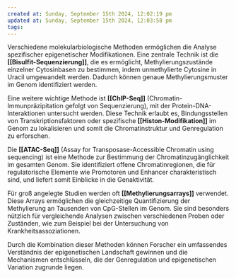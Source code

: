 ```yaml
---
created at: Sunday, September 15th 2024, 12:02:19 pm
updated at: Sunday, September 15th 2024, 12:03:58 pm
tags: 
---
```

Verschiedene molekularbiologische Methoden ermöglichen die Analyse spezifischer epigenetischer Modifikationen. Eine zentrale Technik ist die **[[Bisulfit-Sequenzierung]]**, die es ermöglicht, Methylierungszustände einzelner Cytosinbasen zu bestimmen, indem unmethylierte Cytosine in Uracil umgewandelt werden. Dadurch können genaue Methylierungsmuster im Genom identifiziert werden.

Eine weitere wichtige Methode ist **[[ChIP-Seq]]** (Chromatin-Immunpräzipitation gefolgt von Sequenzierung), mit der Protein-DNA-Interaktionen untersucht werden. Diese Technik erlaubt es, Bindungsstellen von Transkriptionsfaktoren oder spezifische **[[Histon-Modifikation]]** im Genom zu lokalisieren und somit die Chromatinstruktur und Genregulation zu erforschen.

Die **[[ATAC-Seq]]** (Assay for Transposase-Accessible Chromatin using sequencing) ist eine Methode zur Bestimmung der Chromatinzugänglichkeit im gesamten Genom. Sie identifiziert offene Chromatinregionen, die für regulatorische Elemente wie Promotoren und Enhancer charakteristisch sind, und liefert somit Einblicke in die Genaktivität.

Für groß angelegte Studien werden oft **[[Methylierungsarrays]]** verwendet. Diese Arrays ermöglichen die gleichzeitige Quantifizierung der Methylierung an Tausenden von CpG-Stellen im Genom. Sie sind besonders nützlich für vergleichende Analysen zwischen verschiedenen Proben oder Zuständen, wie zum Beispiel bei der Untersuchung von Krankheitsassoziationen.

Durch die Kombination dieser Methoden können Forscher ein umfassendes Verständnis der epigenetischen Landschaft gewinnen und die Mechanismen entschlüsseln, die der Genregulation und epigenetischen Variation zugrunde liegen.